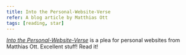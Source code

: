 ```yaml
---
title: Into the Personal-Website-Verse
refer: A blog article by Matthias Ott
tags: [reading, star]
---
```

*[Into the Personal-Website-Verse](https://matthiasott.com/articles/into-the-personal-website-verse)* is a plea for personal websites from Matthias Ott. Excellent stuff! Read it!